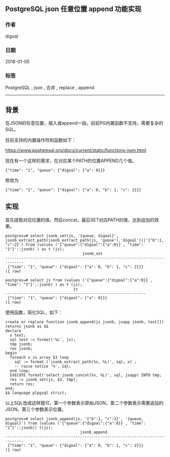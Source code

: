 ## PostgreSQL json 任意位置 append 功能实现    
                            
### 作者                            
digoal                            
                            
### 日期                            
2018-01-05                           
                            
### 标签                            
PostgreSQL , json , 合并 , replace , append        
                            
----                            
                            
## 背景          
在JSON的任意位置，插入或append一段。目前PG内置函数不支持，需要复杂的SQL。  
  
目前支持的内置操作符和函数如下：  
  
https://www.postgresql.org/docs/current/static/functions-json.html  
  
现在有一个这样的需求，在对应某个PATH的位置APPEND几个值。  
  
```  
{"time": "1", "queue": {"digoal": {"a": 0}}}  
```  
  
修改为  
  
```  
{"time": "1", "queue": {"digoal": {"a": 0, "b": 1, "c": 2}}}  
```  
  
## 实现  
  
首先提取对应位置的值，然后concat，最后SET对应PATH的值，达到追加的效果。  
  
```  
postgres=# select jsonb_set(js, '{queue, digoal}', jsonb_extract_path(jsonb_extract_path(js, 'queue'),'digoal')||'{"b":1, "c":2}') from (values ('{"queue":{"digoal":{"a":0}} , "time": "1"}'::jsonb) ) as t (js);  
                                  jsonb_set                                     
------------------------------------------------------------------------------  
 {"time": "1", "queue": {"digoal": {"a": 0, "b": 1, "c": 2}}}  
(1 row)  
  
postgres=# select js from (values ('{"queue":{"digoal":{"a":0}} , "time": "1"}'::jsonb) ) as t (js);  
                              js                                
--------------------------------------------------------------  
 {"time": "1", "queue": {"digoal": {"a": 0}}}  
(1 row)  
```  
  
使用函数，简化SQL，如下：  
  
```  
create or replace function jsonb_append(js jsonb, jsapp jsonb, text[]) returns jsonb as $$  
declare  
  x text;  
  sql text := format('%L', js);  
  tmp jsonb;  
  res jsonb;  
begin  
  foreach x in array $3 loop  
    sql := format ('jsonb_extract_path(%s, %L)', sql, x) ;  
    -- raise notice '%', sql;  
  end loop;  
  EXECUTE format('select jsonb_concat(%s, %L)', sql, jsapp) INTO tmp;  
  res := jsonb_set(js, $3, tmp);  
  return res;  
end;  
$$ language plpgsql strict;  
```  
  
以上SQL改成这样既可，第一个参数表示原始JSON，第二个参数表示需要追加的JSON，第三个参数表示位置。  
  
```  
postgres=# select jsonb_append(js, '{"b":1, "c":2}', '{queue, digoal}') from (values ('{"queue":{"digoal":{"a":0}} , "time": "1"}'::jsonb)) t(js);  
                                 jsonb_append                                   
------------------------------------------------------------------------------  
 {"time": "1", "queue": {"digoal": {"a": 0, "b": 1, "c": 2}}}  
(1 row)  
```  
    
